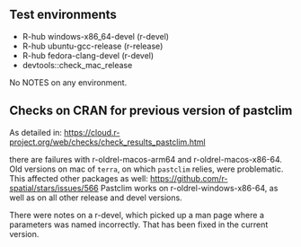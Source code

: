 ## Test environments
- R-hub windows-x86_64-devel (r-devel)
- R-hub ubuntu-gcc-release (r-release)
- R-hub fedora-clang-devel (r-devel)
- devtools::check_mac_release

No NOTES on any environment.

## Checks on CRAN for previous version of pastclim
As detailed in:
https://cloud.r-project.org/web/checks/check_results_pastclim.html

there are failures with r-oldrel-macos-arm64 and r-oldrel-macos-x86-64. Old
versions on mac of `terra`, on which `pastclim` relies, were problematic. This
affected other packages as well: https://github.com/r-spatial/stars/issues/566
Pastclim works on r-oldrel-windows-x86-64, as well as on all other release and
devel versions.

There were notes on a r-devel, which picked up a man page where a parameters
was named incorrectly. That has been fixed in the current version.